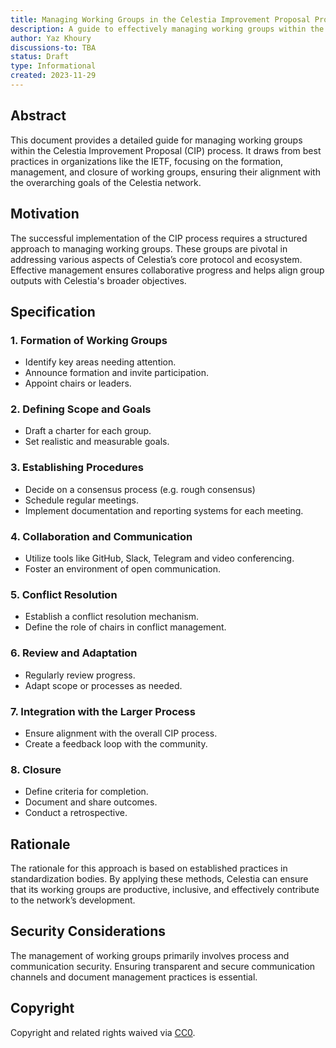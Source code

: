```yaml
---
title: Managing Working Groups in the Celestia Improvement Proposal Process
description: A guide to effectively managing working groups within the Celestia Improvement Proposal process.
author: Yaz Khoury
discussions-to: TBA
status: Draft
type: Informational
created: 2023-11-29
---
```


## Abstract

This document provides a detailed guide for managing working groups within the Celestia Improvement Proposal (CIP) process. It draws from best practices in organizations like the IETF, focusing on the formation, management, and closure of working groups, ensuring their alignment with the overarching goals of the Celestia network.

## Motivation

The successful implementation of the CIP process requires a structured approach to managing working groups. These groups are pivotal in addressing various aspects of Celestia’s core protocol and ecosystem. Effective management ensures collaborative progress and helps align group outputs with Celestia's broader objectives.

## Specification

### 1. Formation of Working Groups
   - Identify key areas needing attention.
   - Announce formation and invite participation.
   - Appoint chairs or leaders.

### 2. Defining Scope and Goals
   - Draft a charter for each group.
   - Set realistic and measurable goals.

### 3. Establishing Procedures
   - Decide on a consensus process (e.g. rough consensus)
   - Schedule regular meetings.
   - Implement documentation and reporting systems for each meeting.

### 4. Collaboration and Communication
   - Utilize tools like GitHub, Slack, Telegram and video conferencing.
   - Foster an environment of open communication.

### 5. Conflict Resolution
   - Establish a conflict resolution mechanism.
   - Define the role of chairs in conflict management.

### 6. Review and Adaptation
   - Regularly review progress.
   - Adapt scope or processes as needed.

### 7. Integration with the Larger Process
   - Ensure alignment with the overall CIP process.
   - Create a feedback loop with the community.

### 8. Closure
   - Define criteria for completion.
   - Document and share outcomes.
   - Conduct a retrospective.

## Rationale

The rationale for this approach is based on established practices in standardization bodies. By applying these methods, Celestia can ensure that its working groups are productive, inclusive, and effectively contribute to the network’s development.

## Security Considerations

The management of working groups primarily involves process and communication security. Ensuring transparent and secure communication channels and document management practices is essential.

## Copyright

Copyright and related rights waived via [CC0](../LICENSE).
